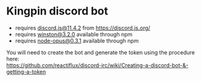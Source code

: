 # Kingpin discord bot

- requires discord.js@11.4.2 from https://discord.js.org/
- requires winston@3.2.0 available through npm
- requires node-opus@0.3.1 available through npm


You will need to create the bot and generate the token using the procedure here:  
    https://github.com/reactiflux/discord-irc/wiki/Creating-a-discord-bot-&-getting-a-token
